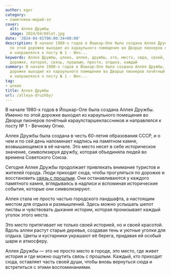 ```yaml
---
author: egor
category:
- памятники-марий-эл
cover:
  alt: Аллея Дружбы
  image: 2024/04/60let.jpg
date: '2024-04-01T06:00:34+00:00'
description: В начале 1980-х годов в Йошкар-Оле была создана Аллея Дружбы. Именно
  по этой дорожке выходил из караульного помещения во Дворце пионеров почётный караулстаршеклассников
  и направлялся к посту № 1 - Веч...
keywords: Аллея Дружбы, цпкио, аллея, дружбы, это, место, сюда, своей, начале, создана,
  дорожке, которая, связь, прошлым, просто, отдыха, каждый
summary: В начале 1980-х годов в Йошкар-Оле была создана Аллея Дружбы. Именно по этой
  дорожке выходил из караульного помещения во Дворце пионеров почётный караулстаршеклассников
  и направлялся к посту № 1 - Веч...
tag:
- цпкио
title: Аллея Дружбы
url: /alleya-druzhby/
---
```


В начале 1980-х годов в Йошкар-Оле была создана Аллея Дружбы.  Именно по этой дорожке выходил из караульного помещения во Дворце пионеров почётный караулстаршеклассников и направлялся к посту № 1 - Вечному Огню.

Аллея Дружбы была создана в честь 60-летия образования СССР, и о чем и по сей день напоминает надпись на памятном камне, возвышающемся в её начале. Это место несет в себе историческое значение, символизируя дружбу, которая объединяла людей во времена Советского Союза.

Сегодня Аллея Дружбы продолжает привлекать внимание туристов и жителей города. Люди приходят сюда, чтобы прогуляться по дорожке и восстановить [связь с прошлым](/zhizn-v-tainstvah/). Они останавливаются у каждого памятного камня, вглядываясь в надписи и вспоминая исторические события, которые они символизируют.

Аллея стала не просто частью городского ландшафта, а настоящим местом для отдыха и размышлений. Здесь можно услышать шепот листвы и чувствовать дыхание истории, которая пронизывает каждый уголок этого места.

Это место притягивает не только своей историей, но и своей красотой. Вдоль аллеи растут старые деревья, создавая тень и уютные уголки для отдыха. Цветы и кустарники украшают её берега, придавая ей особый шарм и атмосферу.

Аллея Дружбы — это не просто место в городе, это место, где живет история и где можно ощутить связь с прошлым. Каждый, кто приходит сюда, оставляет часть своей души, чтобы вновь вернуться сюда и встретиться с этими воспоминаниями.